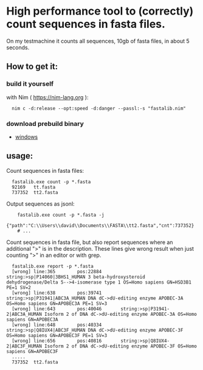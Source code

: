 # High performance tool to (correctly) count sequences in fasta files.

On my testmachine it counts all sequences, 10gb of fasta files, in about 5 seconds.

## How to get it:

  ### build it yourself
  with Nim ( https://nim-lang.org ):

  ```
    nim c -d:release --opt:speed -d:danger --passl:-s "fastalib.nim"
  ```

  ### download prebuild binary

  - [windows](https://github.com/enthus1ast/countFasta/blob/master/fastalib.exe)

## usage:

  Count sequences in fasta files:

  ```
    fastalib.exe count -p *.fasta
    92169   tt.fasta
    737352  tt2.fasta
  ```

Output sequences as jsonl:

```
    fastalib.exe count -p *.fasta -j
    {"path":"C:\\Users\\david\\Documents\\FASTA\\tt2.fasta","cnt":737352}
    # ...
```


  Count sequences in fasta file, but also report sequences where an additional ">" is in the description.
  These lines give wrong result when just counting ">" in an editor or with grep.

  ```
    fastalib.exe report -p *.fasta
    [wrong] line:365        pos:22884       string:>sp|P14060|3BHS1_HUMAN 3 beta-hydroxysteroid dehydrogenase/Delta 5-->4-isomerase type 1 OS=Homo sapiens GN=HSD3B1 PE=1 SV=2
    [wrong] line:638        pos:39741       string:>sp|P31941|ABC3A_HUMAN DNA dC->dU-editing enzyme APOBEC-3A OS=Homo sapiens GN=APOBEC3A PE=1 SV=3
    [wrong] line:643        pos:40046       string:>sp|P31941-2|ABC3A_HUMAN Isoform 2 of DNA dC->dU-editing enzyme APOBEC-3A OS=Homo sapiens GN=APOBEC3A
    [wrong] line:648        pos:40334       string:>sp|Q8IUX4|ABC3F_HUMAN DNA dC->dU-editing enzyme APOBEC-3F OS=Homo sapiens GN=APOBEC3F PE=1 SV=3
    [wrong] line:656        pos:40816       string:>sp|Q8IUX4-2|ABC3F_HUMAN Isoform 2 of DNA dC->dU-editing enzyme APOBEC-3F OS=Homo sapiens GN=APOBEC3F
    .....
    737352  tt2.fasta
  ```
